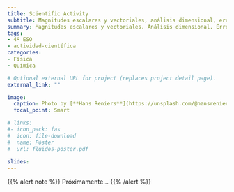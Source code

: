 ```yaml
---
title: Scientific Activity
subtitle: Magnitudes escalares y vectoriales, análisis dimensional, errores en la medida y  expresión de resultados
summary: Magnitudes escalares y vectoriales. Análisis dimensional. Errores en la medida. Expresión de resultados.
tags:
- 4º ESO
- actividad-científica
categories:
- Física
- Química

# Optional external URL for project (replaces project detail page).
external_link: ""

image:
  caption: Photo by [**Hans Reniers**](https://unsplash.com/@hansreniers) on [Unsplash](https://unsplash.com)
  focal_point: Smart

# links:
#- icon_pack: fas
#  icon: file-download
#  name: Póster
#  url: fluidos-poster.pdf
  
slides: 
---
```


{{% alert note %}}
Próximamente...
{{% /alert %}}